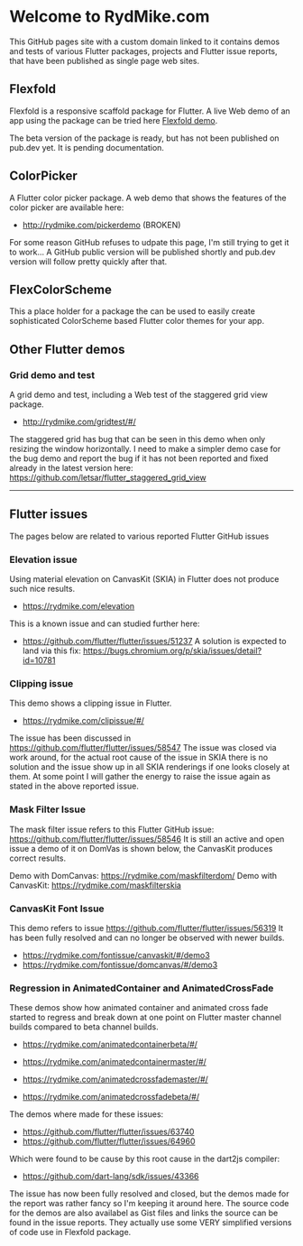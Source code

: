 # Welcome to RydMike.com

This GitHub pages site with a custom domain linked to it contains demos and tests of various Flutter packages, projects and Flutter issue reports, that have been published as single page web sites.

## Flexfold

Flexfold is a responsive scaffold package for Flutter. A live Web demo of an app using the package can be tried here [Flexfold demo](http://rydmike.com/demoflexfold).

The beta version of the package is ready, but has not been published on pub.dev yet. It is pending documentation.

## ColorPicker

A Flutter color picker package. A web demo that shows the features of the color picker are available here:
* http://rydmike.com/pickerdemo  (BROKEN)

For some reason GitHub refuses to udpate this page, I'm still trying to get it to work...
A GitHub public version will be published shortly and pub.dev version will follow pretty quickly after that.

## FlexColorScheme

This a place holder for a package the can be used to easily create sophisticated ColorScheme based Flutter color themes for your app.

## Other Flutter demos

### Grid demo and test
A grid demo and test, including a Web test of the staggered grid view package. 

* http://rydmike.com/gridtest/#/

The staggered grid has bug that can be seen in this demo when only resizing the window horizontally. I need to make a simpler demo case for the bug demo and report the bug if it has not been reported and fixed already in the latest version here: https://github.com/letsar/flutter_staggered_grid_view

----

## Flutter issues

The pages below are related to various reported Flutter GitHub issues

### Elevation issue

Using material elevation on CanvasKit (SKIA) in Flutter does not produce such nice results.
* https://rydmike.com/elevation

This is a known issue and can studied further here:
* https://github.com/flutter/flutter/issues/51237
A solution is expected to land via this fix: https://bugs.chromium.org/p/skia/issues/detail?id=10781


### Clipping issue

This demo shows a clipping issue in Flutter.
* https://rydmike.com/clipissue/#/

The issue has been discussed in https://github.com/flutter/flutter/issues/58547
The issue was closed via work around, for the actual root cause of the issue in SKIA there is no solution and the issue show up in all SKIA renderings if one looks closely at them. At some point I will gather the energy to raise the issue again as stated in the above reported issue.

### Mask Filter Issue

The mask filter issue refers to this Flutter GitHub issue: https://github.com/flutter/flutter/issues/58546
It is still an active and open issue a demo of it on DomVas is shown below, the CanvasKit produces correct results.

Demo with DomCanvas: https://rydmike.com/maskfilterdom/
Demo with CanvasKit: https://rydmike.com/maskfilterskia


### CanvasKit Font Issue

This demo refers to issue https://github.com/flutter/flutter/issues/56319
It has been fully resolved and can no longer be observed with newer builds.

* https://rydmike.com/fontissue/canvaskit/#/demo3
* https://rydmike.com/fontissue/domcanvas/#/demo3


### Regression in AnimatedContainer and AnimatedCrossFade

These demos show how animated container and animated cross fade started to regress and break down at one point on Flutter master channel builds compared to beta channel builds.

* https://rydmike.com/animatedcontainerbeta/#/
* https://rydmike.com/animatedcontainermaster/#/

* https://rydmike.com/animatedcrossfademaster/#/
* https://rydmike.com/animatedcrossfadebeta/#/

The demos where made for these issues:
* https://github.com/flutter/flutter/issues/63740
* https://github.com/flutter/flutter/issues/64960

Which were found to be cause by this root cause in the dart2js compiler:
* https://github.com/dart-lang/sdk/issues/43366

The issue has now been fully resolved and closed, but the demos made for the report was rather fancy so I'm keeping it around here. The source code for the demos are also availabel as Gist files and links the source can be found in the issue reports. They actually use some VERY simplified versions of code use in Flexfold package.






